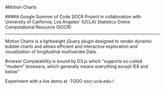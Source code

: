 #Motion Charts

####A Google Summer of Code SOCR Project in collaboration with University of California, Los Angeles' (UCLA) Statistics Online Computational Resource (SOCR)
- - -

Motion Charts is a lightweight jQuery plugin designed to render dynamic bubble charts and allows efficient and interactive exploration and visualization of longitudinal multivariate Data.

Browser Compatability is bound by D3.js which "supports so-called “modern” browsers, which generally means everything except IE8 and below"

Experiment with a live demo at -TODO socr.ucla.edu-!